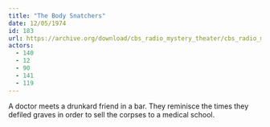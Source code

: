 ```yaml
---
title: "The Body Snatchers"
date: 12/05/1974
id: 183
url: https://archive.org/download/cbs_radio_mystery_theater/cbs_radio_mystery_theater-0151-0200.zip/cbs_radio_mystery_theater-0151-0200%2Fcbsrmt_0183_the_body_snatchers.mp3
actors:
  - 140
  - 12
  - 90
  - 141
  - 119
---
```

A doctor meets a drunkard friend in a bar. They reminisce the times they defiled graves in order to sell the corpses to a medical school.